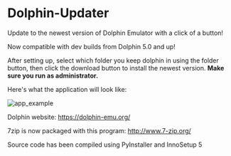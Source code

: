 # Dolphin-Updater
Update to the newest version of Dolphin Emulator with a click of a button!

Now compatible with dev builds from Dolphin 5.0 and up!

After setting up, select which folder you keep dolphin in using the folder button, then click the download button to install the newest version. **Make sure you run as administrator.** 

Here's what the application will look like:

![app_example](https://cloud.githubusercontent.com/assets/18427811/14639567/9c184a76-063d-11e6-841e-a6882d8048be.PNG)

Dolphin website:
https://dolphin-emu.org/

7zip is now packaged with this program:
http://www.7-zip.org/

Source code has been compiled using PyInstaller and InnoSetup 5
